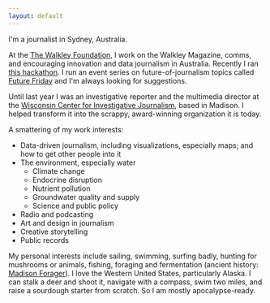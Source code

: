 ```yaml
---
layout: default
---
```


I'm a journalist in Sydney, Australia.

At the [The Walkley Foundation](http://walkleys.com),  I work on the Walkley Magazine, comms, and encouraging innovation and data journalism in Australia. Recently I ran [this hackathon](http://walkleys.com/editorslab). I run an event series on future-of-journalism topics called [Future Friday](http://walkleys.com/futurefriday) and I'm always looking for suggestions.

Until last year I was an investigative reporter and the multimedia director at the [Wisconsin Center for Investigative Journalism](http://wisconsinwatch.org), based in Madison. I helped transform it into the scrappy, award-winning organization it is today.

A smattering of my work interests:

* Data-driven journalism, including visualizations, especially maps; and how to get other people into it
* The environment, especially water
  - Climate change
  - Endocrine disruption
  - Nutrient pollution
  - Groundwater quality and supply
  - Science and public policy
* Radio and podcasting
* Art and design in journalism
* Creative storytelling
* Public records

My personal interests include sailing, swimming, surfing badly, hunting for mushrooms or animals, fishing, foraging and fermentation (ancient history: <a href="http://madisonforager.wordpress.com">Madison Forager</a>). I love the Western United States, particularly Alaska. I can stalk a deer and shoot it, navigate with a compass, swim two miles, and raise a sourdough starter from scratch. So I am mostly apocalypse-ready.
